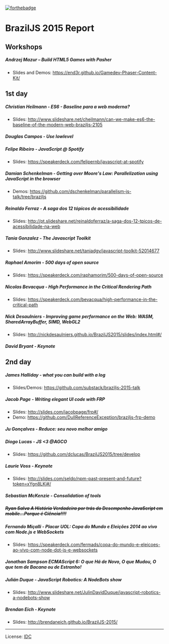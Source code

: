 [![forthebadge](http://forthebadge.com/images/badges/as-seen-on-tv.svg)](http://forthebadge.com)

# BrazilJS 2015 Report

## Workshops

##### Andrzej Mazur – Build HTML5 Games with Pasher
* Slides and Demos: https://end3r.github.io/Gamedev-Phaser-Content-Kit/

## 1st day

##### Christian Heilmann - ES6 - Baseline para a web moderna?

* Slides: http://www.slideshare.net/cheilmann/can-we-make-es6-the-baseline-of-the-modern-web-braziljs-2105

##### Douglas Campos - Use lowlevel
##### Felipe Ribeiro - JavaScript @ Spotify
* Slides: https://speakerdeck.com/felipernb/javascript-at-spotify

##### Damian Schenkelman - Getting over Moore's Law: Parallelization using JavaScript in the browser

* Demos: https://github.com/dschenkelman/parallelism-js-talk/tree/braziljs

##### Reinaldo Ferraz - A saga dos 12 tópicos de acessibilidade
* Slides: http://pt.slideshare.net/reinaldoferraz/a-saga-dos-12-tpicos-de-acessibilidade-na-web

##### Tania Gonzalez - The Javascript Toolkit
* Slides: http://www.slideshare.net/taniadgv/javascript-toolkit-52014677

##### Raphael Amorim - 500 days of open source
* Slides: https://speakerdeck.com/raphamorim/500-days-of-open-source

##### Nicolas Bevacqua - High Performance in the Critical Rendering Path

* Slides: https://speakerdeck.com/bevacqua/high-performance-in-the-critical-path

##### Nick Desaulniers - Improving game performance on the Web: WASM, SharedArrayBuffer, SIMD, WebGL2

* Slides: http://nickdesaulniers.github.io/BrazilJS2015/slides/index.html#/

##### David Bryant - Keynote

## 2nd day

##### James Halliday - what you can build with a log

* Slides/Demos: https://github.com/substack/braziljs-2015-talk

##### Jacob Page - Writing elegant UI code with FRP
* Slides: http://slides.com/jacobpage/frp#/
* Demo: https://github.com/DullReferenceException/braziljs-frp-demo

##### Ju Gonçalves - Reduce: seu novo melhor amigo
##### Diogo Lucas - JS <3 @AGCO

* Slides: https://github.com/dclucas/BrazilJS2015/tree/develop

##### Laurie Voss - Keynote

* Slides: http://slides.com/seldo/npm-past-present-and-future?token=xYgn8LKj#/

##### Sebastian McKenzie - Consolidation of tools
##### ~~Ryan Salva A História Verdadeira por trás do Desempenho JavaScript em mobile...Porque é Ciência!!!!~~
##### Fernando Miçalli - Placar UOL: Copa do Mundo e Eleições 2014 ao vivo com Node.js e WebSockets

* Slides: https://speakerdeck.com/fermads/copa-do-mundo-e-eleicoes-ao-vivo-com-node-dot-js-e-websockets

##### Jonathan Sampson ECMAScript 6: O que Há de Novo, O que Mudou, O que tem de Bacana ou de Estranho!
##### Julián Duque - JavaScript Robotics: A NodeBots show

* Slides: http://www.slideshare.net/JulinDavidDuque/javascript-robotics-a-nodebots-show

##### Brendan Eich - Keynote

* Slides: http://brendaneich.github.io/BrazilJS-2015/


---

License: [IDC](http://idk.lucas.ninja)
